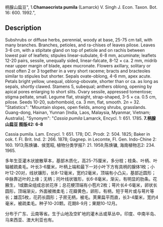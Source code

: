柄腺山扁豆",
1.**Chamaecrista pumila** (Lamarck) V. Singh J. Econ. Taxon. Bot. 16: 600. 1992.",

## Description
Subshrubs or diffuse herbs, perennial, woody at base, 25-75 cm tall, with many branches. Branches, petioles, and ra-chises of leaves pilose. Leaves 3-6 cm, with a stipitate gland on top of petiole and on rachis between lowest pair of leaflets; stipules linear-subulate, 6-8 mm, acuminate; leaflets 12-20 pairs, sessile, unequally sided, linear-falcate, 8-12 × ca. 2 mm, midrib near upper margin of blade, apex mucronate. Flowers axillary, solitary or most often 2 or 3 together in a very short raceme; bracts and bracteoles similar to stipules but shorter. Sepals ovate-oblong, 4-6 mm, apex acute. Petals bright yellow, unequal, oblong-obovate, shorter than or ca. as long as sepals, shortly clawed. Stamens 5, subequal; anthers oblong, opening by apical pores enlarging to short slits. Ovary sessile, appressed tomentose; stigma peltate, small. Legume flat, straight, strap-shaped, 3-5 × ca. 0.5 cm, pilose. Seeds 10-20, subrhomboid, ca. 3 mm, flat, smooth. 2*n* = 32.
  "Statistics": "Mountain slopes, open fields, among shrubs, grasslands. Guang-dong, Hainan, Yunnan [India, Laos, Malaysia, Myanmar, Vietnam; Australia].
  "Synonym": "*Cassia pumila* Lamarck, Encycl. 1: 651. 1785.
**7.柄腺山扁豆 图版42: 6-8**

Cassia pumila. Lam. Encycl. 1: 651. 178; DC. Prodr. 2: 504. 1825; Baker in ook. f. Fl. Brit. Ind. 2: 266. 1878; Gagnep. in Lecomte, Fl. Gen. Indo-Chine 2: 160. 1913;陈焕镛、侯宽昭, 植物分类学报7: 21. 1958;陈焕镛, 海南植物志2: 234. 1965.

多年生亚灌木状披散草本，基部木质化，高25-75厘米，多分枝；枝条、叶柄、叶轴被疏柔毛。叶长3-6厘米，叶柄上端和最下一对小叶下方有具柄的腺体1枚；小叶12-20对，线状镰形，长8-12毫米，宽约2毫米，顶端有小凸尖，基部近圆形；中脉靠近叶的上缘；无柄；托叶线状锥形，长6-8毫米，渐尖，有明显的肋条。花腋生，1或数朵组成总状花序；总花梗顶端有小苞片2枚；萼片长4-6毫米，卵状长圆形，顶端渐尖，外面被微柔毛；花瓣黄色，卵形，有柄，短于萼片或与萼片等长；雄蕊5枚，花药长圆形；子房无柄，被毛。荚果扁平而直，长3-4厘米，宽约4毫米，被疏柔毛。种子10-20颗。花期8-9月；果期10-12月。

分布于广东、云南等省。生于山地及空旷地的灌木丛或草丛中。印度、中南半岛、马来西亚、澳大利亚也有。
